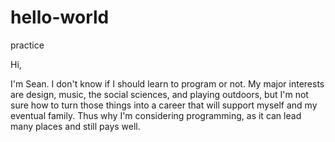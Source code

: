 # hello-world
practice

Hi,

I'm Sean. I don't know if I should learn to program or not. My major interests are design, music, the social sciences, and playing outdoors, but I'm not sure how to turn those things into a career that will support myself and my eventual family. Thus why I'm considering programming, as it can lead many places and still pays well.
